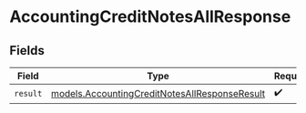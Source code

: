 # AccountingCreditNotesAllResponse


## Fields

| Field                                                                                                | Type                                                                                                 | Required                                                                                             | Description                                                                                          |
| ---------------------------------------------------------------------------------------------------- | ---------------------------------------------------------------------------------------------------- | ---------------------------------------------------------------------------------------------------- | ---------------------------------------------------------------------------------------------------- |
| `result`                                                                                             | [models.AccountingCreditNotesAllResponseResult](../models/accountingcreditnotesallresponseresult.md) | :heavy_check_mark:                                                                                   | N/A                                                                                                  |